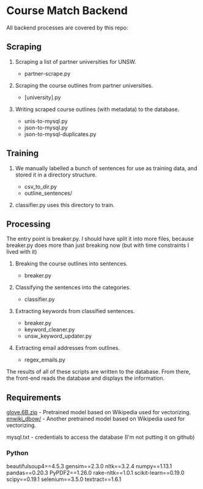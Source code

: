 # Course Match Backend

All backend processes are covered by this repo:


## Scraping
1. Scraping a list of partner universities for UNSW.
	- partner-scrape.py

2. Scraping the course outlines from partner universities.
	- [university].py

3. Writing scraped course outlines (with metadata) to the database.
	- unis-to-mysql.py
	- json-to-mysql.py
	- json-to-mysql-duplicates.py


## Training
1. We manually labelled a bunch of sentences for use as training data, and
stored it in a directory structure.
	- csv_to_dir.py
	- outline_sentences/

2. classifier.py uses this directory to train.


## Processing
The entry point is breaker.py. I should have split it into more files, because
breaker.py does more than just breaking now (but with time constraints I lived with it)

1. Breaking the course outlines into sentences.
	- breaker.py

2. Classifying the sentences into the categories.
	- classifier.py

3. Extracting keywords from classified sentences.
	- breaker.py
	- keyword_cleaner.py
	- unsw_keyword_updater.py

4. Extracting email addresses from outlines.
	- regex_emails.py

The results of all of these scripts are written to the database. From there, the front-end
reads the database and displays the information.


## Requirements
[glove.6B.zip](https://nlp.stanford.edu/projects/glove/) - Pretrained model based on Wikipedia used for vectorizing.
[enwiki_dbow/](https://github.com/jhlau/doc2vec) - Another pretrained model based on Wikipedia used for vectorizing.

mysql.txt - credentials to access the database (I'm not putting it on github)

### Python
beautifulsoup4==4.5.3
gensim==2.3.0
nltk==3.2.4
numpy==1.13.1
pandas==0.20.3
PyPDF2==1.26.0
rake-nltk==1.0.1
scikit-learn==0.19.0
scipy==0.19.1
selenium==3.5.0
textract==1.6.1



